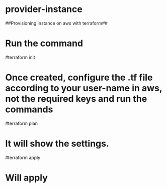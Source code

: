 # provider-instance
##Provisioning instance on aws with terraform##
# Run the command
#terraform init
# Once created, configure the .tf file according to your user-name in aws, not the required keys and run the commands
#terraform plan
# It will show the settings.
#terraform apply
# Will apply
